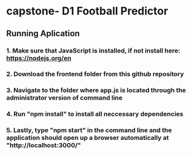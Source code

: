# capstone- D1 Football Predictor

## Running Aplication

### 1. Make sure that JavaScript is installed, if not install here: https://nodejs.org/en
### 2. Download the frontend folder from this github repository
### 3. Navigate to the folder where app.js is located through the administrator version of command line
### 4. Run "npm install" to install all neccessary dependencies 
### 5. Lastly, type "npm start" in the command line and the application should open up a browser automatically at "http://localhost:3000/"

